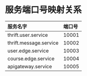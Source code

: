 # 服务端口号映射关系  

|服务名字|端口号|
|:---|:---|
|thrift.user.service|10001|
|thrift.message.service|10002|
|user.edge.service|10003|
|course.edge.service|10004|
|apigateway.service|10005|


